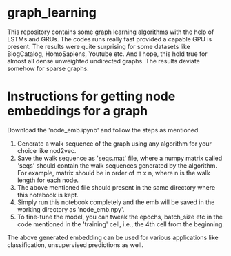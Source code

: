 # graph_learning
This repository contains some graph learning algorithms with the help of LSTMs and GRUs. The codes runs really fast provided a capable GPU is present. The results were quite surprising for some datasets like BlogCatalog, HomoSapiens, Youtube etc. And I hope, this hold true for almost all dense unweighted undirected graphs. The results deviate somehow for sparse graphs.

# Instructions for getting node embeddings for a graph
Download the 'node_emb.ipynb' and follow the steps as mentioned.
1. Generate a walk sequence of the graph using any algorithm for your choice like nod2vec.
2. Save the walk sequence as 'seqs.mat' file, where a numpy matrix called 'seqs' should contain the walk sequences generated by the algorithm. For example, matrix should be in order of m x n, where n is the walk length for each node.
3. The above mentioned file should present in the same directory where this notebook is kept.
4. Simply run this notebook completely and the emb will be saved in the working directory as 'node_emb.npy'.
5. To fine-tune the model, you can tweak the epochs, batch_size etc in the code mentioned in the 'training' cell, i.e., the 4th cell from the beginning.

The above generated embedding can be used for various applications like classification, unsupervised predictions as well.
